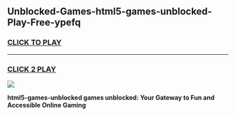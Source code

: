 
## Unblocked-Games-html5-games-unblocked-Play-Free-ypefq
<h3>
<a href="https://premium76.site?title=html5-games-unblocked&ref=20M">CLICK TO PLAY</a></h3>
<hr>

<h3>
<a href="https://premium76.site?title=html5-games-unblocked&ref=20M">CLICK 2 PLAY</a>
  
</h3>

<a href="https://premium76.site?title=html5-games-unblocked&ref=19M"><img src="https://clearcache.store/games.png"></a>


**html5-games-unblocked games unblocked: Your Gateway to Fun and Accessible Online Gaming**
